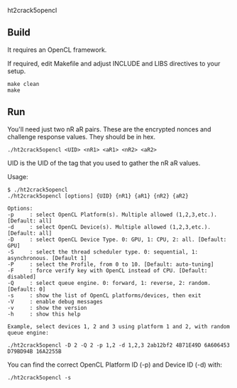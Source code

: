ht2crack5opencl



Build
-----

It requires an OpenCL framework.

If required, edit Makefile and adjust INCLUDE and LIBS directives to your setup.

```
make clean
make
```

Run
---

You'll need just two nR aR pairs.  These are the
encrypted nonces and challenge response values.  They should be in hex.

```
./ht2crack5opencl <UID> <nR1> <aR1> <nR2> <aR2>
```

UID is the UID of the tag that you used to gather the nR aR values.

Usage:

```
$ ./ht2crack5opencl
./ht2crack5opencl [options] {UID} {nR1} {aR1} {nR2} {aR2}

Options:
-p     : select OpenCL Platform(s). Multiple allowed (1,2,3,etc.). [Default: all]
-d     : select OpenCL Device(s). Multiple allowed (1,2,3,etc.). [Default: all]
-D     : select OpenCL Device Type. 0: GPU, 1: CPU, 2: all. [Default: GPU]
-S     : select the thread scheduler type. 0: sequential, 1: asynchronous. [Default 1]
-P     : select the Profile, from 0 to 10. [Default: auto-tuning]
-F     : force verify key with OpenCL instead of CPU. [Default: disabled]
-Q     : select queue engine. 0: forward, 1: reverse, 2: random. [Default: 0]
-s     : show the list of OpenCL platforms/devices, then exit
-V     : enable debug messages
-v     : show the version
-h     : show this help

Example, select devices 1, 2 and 3 using platform 1 and 2, with random queue engine:

./ht2crack5opencl -D 2 -Q 2 -p 1,2 -d 1,2,3 2ab12bf2 4B71E49D 6A606453 D79BD94B 16A2255B
```

You can find the correct OpenCL Platform ID (-p) and Device ID (-d) with:

```
./ht2crack5opencl -s
```
